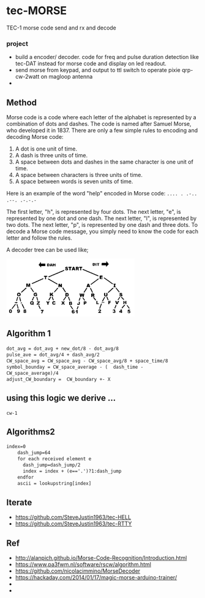 # tec-MORSE
TEC-1 morse code send and rx and decode





### project
- build a encoder/ decoder. code for freq and pulse duration detection like tec-DAT instead for morse code and display on led readout. 
- send morse from keypad, and output to ttl switch to operate pixie qrp-cw-2watt on magloop antenna
- 
 

## Method
Morse code is a code where each letter of the alphabet is represented by a combination of dots and dashes. The code is named after Samuel Morse, who developed it in 1837. There are only a few simple rules to encoding and decoding Morse code:

1. A dot is one unit of time.
2. A dash is three units of time.
3. A space between dots and dashes in the same character is one unit of time.
4. A space between characters is three units of time.
5. A space between words is seven units of time.

Here is an example of the word "help" encoded in Morse code: `.... . .-.. .--. .-.-.-`

The first letter, "h", is represented by four dots. The next letter, "e", is represented by one dot and one dash. The next letter, "l", is represented by two dots. The next letter, "p", is represented by one dash and three dots. To decode a Morse code message, you simply need to know the code for each letter and follow the rules.

A decoder tree can be used like;

![](https://github.com/SteveJustin1963/tec-MORSE/blob/master/pics/mortree1.png)


## Algorithm 1

```
dot_avg = dot_avg + new_dot/8 - dot_avg/8
pulse_ave = dot_avg/4 + dash_avg/2
CW_space_avg = CW_space_avg - CW_space_avg/8 + space_time/8
symbol_bounday = CW_space_average - (  dash_time -  CW_space_average)/4
adjust_CW_boundary =  CW_boundary +- X
```
 ## using this logic we derive ...
 ```
cw-1
```



##  Algorithms2
```
index=0
    dash_jump=64
    for each received element e
      dash_jump=dash_jump/2
      index = index + (e=='.')?1:dash_jump
    endfor
    ascii = lookupstring[index]
```

 

 


## Iterate
- https://github.com/SteveJustin1963/tec-HELL
- https://github.com/SteveJustin1963/tec-RTTY

## Ref
- http://alanpich.github.io/Morse-Code-Recognition/Introduction.html
- https://www.pa3fwm.nl/software/rscw/algorithm.html
- https://github.com/nicolacimmino/MorseDecoder
- https://hackaday.com/2014/01/17/magic-morse-arduino-trainer/
- 
- 
